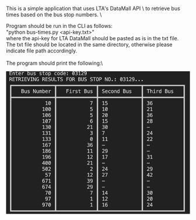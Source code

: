 This is a simple application that uses LTA's DataMall API \ 
to retrieve bus times based on the bus stop numbers. \

Program should be run in the CLI as follows:\
    "python bus-times.py <api-key.txt>"\
where the api-key for LTA DataMall should be pasted as is in the txt file.\
The txt file should be located in the same directory, otherwise please indicate file path accordingly.\
\
The program should print the following:\

![Table of bus waiting times](image.png)